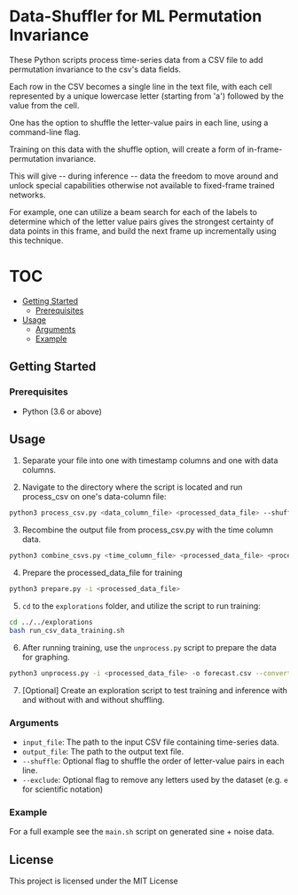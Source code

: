 # Data-Shuffler for ML Permutation Invariance

These Python scripts process time-series data from a CSV file to add permutation
invariance to the csv's data fields.

Each row in the CSV becomes a single line in the text file, with each cell
represented by a unique lowercase letter (starting from 'a') followed by the
value from the cell.

One has the option to shuffle the letter-value pairs in each line, using a
command-line flag.

Training on this data with the shuffle option, will create a form of
in-frame-permutation invariance.

This will give -- during inference -- data the freedom to move around and unlock
special capabilities otherwise not available to fixed-frame trained networks.

For example, one can utilize a beam search for each of the labels to determine
which of the letter value pairs gives the strongest certainty of data points in
this frame, and build the next frame up incrementally using this technique.

# TOC

* [Getting Started](#getting-started)
  * [Prerequisites](#prerequisites)
* [Usage](#usage)
  * [Arguments](#arguments)
  * [Example](#example)

## Getting Started

### Prerequisites

- Python (3.6 or above)

## Usage

1. Separate your file into one with timestamp columns and one with data columns.

2. Navigate to the directory where the script is located and run process_csv on
   one's data-column file:

```sh
python3 process_csv.py <data_column_file> <processed_data_file> --shuffle --exclude e
```

3. Recombine the output file from process_csv.py with the time column data.


```sh
python3 combine_csvs.py <time_column_file> <processed_data_file> <processed_csv>
```

4. Prepare the processed_data_file for training

```sh
python3 prepare.py -i <processed_data_file>
```

5. `cd` to the `explorations` folder, and utilize the script to run training:


```sh
cd ../../explorations
bash run_csv_data_training.sh
```


6. After running training, use the `unprocess.py` script to prepare the data for
   graphing.

```bash
python3 unprocess.py -i <processed_data_file> -o forecast.csv --convert_to_csv
```

7. [Optional] Create an exploration script to test training and inference with
   and without with and without shuffling.

### Arguments

- `input_file`: The path to the input CSV file containing time-series data.
- `output_file`: The path to the output text file.
- `--shuffle`: Optional flag to shuffle the order of letter-value pairs in each line.
- `--exclude`: Optional flag to remove any letters used by the dataset (e.g. `e`
    for scientific notation)

### Example

For a full example see the `main.sh` script on generated sine + noise data.

## License

This project is licensed under the MIT License


